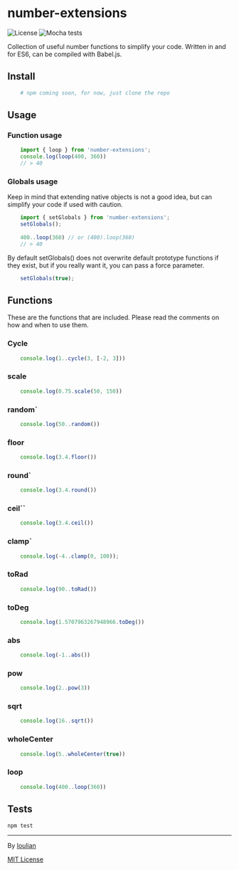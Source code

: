 # number-extensions
![License](https://img.shields.io/badge/license-MIT-blue.svg) ![Mocha tests](https://img.shields.io/badge/tests-24%2F24-brightgreen.svg)

Collection of useful number functions to simplify your code. Written in and for ES6, can be compiled with Babel.js.

## Install

```bash
    # npm coming soon, for now, just clone the repo
```

## Usage

### Function usage
```javascript
    import { loop } from 'number-extensions';
    console.log(loop(400, 360))
    // > 40
```

### Globals usage

Keep in mind that extending native objects is not a good idea, but can simplify your code if used with caution.

```javascript
    import { setGlobals } from 'number-extensions';
    setGlobals();
    
    400..loop(360) // or (400).loop(360)
    // > 40
```

By default setGlobals() does not overwrite default prototype functions if they exist, but if you really want it, you can pass a force parameter.

```javascript
    setGlobals(true);
```

## Functions

These are the functions that are included. Please read the comments on how and when to use them.

### Cycle
```javascript
    console.log(1..cycle(3, [-2, 3]))
```

### scale
```javascript
    console.log(0.75.scale(50, 150))
```
    
### random`
```javascript
    console.log(50..random())
```
    
### floor
```javascript
    console.log(3.4.floor())
```
    
### round`
```javascript
    console.log(3.4.round())
```
    
### ceil``
```javascript
    console.log(3.4.ceil())
````
    
### clamp`
```javascript
    console.log(-4..clamp(0, 100));
```
    
### toRad
```javascript
    console.log(90..toRad())
```
    
### toDeg
```javascript
    console.log(1.5707963267948966.toDeg())
```
    
### abs
```javascript
    console.log(-1..abs())
```
    
### pow
```javascript
    console.log(2..pow(3))
```
    
### sqrt
```javascript
    console.log(16..sqrt())
```
    
### wholeCenter
```javascript
    console.log(5..wholeCenter(true))
```
    
### loop
```javascript
    console.log(400..loop(360))
```

## Tests

    npm test

--- 

By [Ioulian](https://github.com/ioulian)

[MIT License](https://github.com/ioulian/number-extensions/blob/master/LICENSE)
